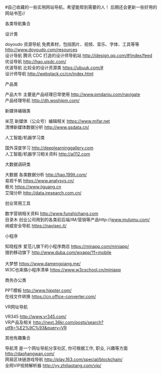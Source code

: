 #自己收藏的一些实用网站导航，希望能帮到需要的人！  后期还会更新一些好用的网站书签//

各类导航集合

设计类

doyoudo 资源导航 免费素材，包括图片、视频、音乐、字体、工具等等 http://www.doyoudo.com/resources<br />
设计导航 腾讯 CDC 打造的设计师导航站 http://idesign.qq.com/#!index/feed<br />
优设导航 http://hao.uisdc.com/<br />
优波导航 比较全的设计资源类 https://ubuuk.com/#<br />
设计师导航 http://webstack.cc/cn/index.html<br />


产品类

产品大牛 主要是产品经理日常使用 http://www.pmdaniu.com/navigate<br />
产品经理导航 http://dh.woshipm.com/<br />

新媒体编辑类

米范 新媒体（公众号）编辑相关 https://www.mifar.net<br /> 
清博新媒体数据分析 http://www.gsdata.cn/<br />  


人工智能/机器学习类

国外深度学习 http://deeplearninggallery.com<br />
人工智能/机器学习相关资料 http://ai112.com<br />

大数据调研类

大数据 各类数据分析 http://hao.199it.com/<br />
易观千帆 https://www.analysys.cn/<br />
极光 https://www.jiguang.cn<br />
艾瑞分析 http://data.iresearch.com.cn/<br />

创业常用工具

数字营销相关资料 http://www.funshichang.com<br />
目录木 创业公司用到的各类前后端/IM/营销等产品http://www.mulumu.com/<br />
纳威安全导航 https://navisec.it/<br />


小程序

知晓程序 爱范儿旗下的小程序商店 https://minapp.com/miniapp/ <br /> 
猎豹移动旗下 http://www.duba.com/wxapp/?f=mobile<br />  
大梦想 https://www.damengxiang.me/<br />
W3C也来搞小程序清单 https://www.w3cschool.cn/miniapp<br />	

商务办公类

PPT模板 http://www.hippter.com/<br />
在线文件转换 https://cn.office-converter.com/<br />

VR网址导航

VR345 http://www.vr345.com/<br />
VR产品及相关 http://next.36kr.com/posts/search?utf8=%E2%9C%93&query=VR<br />


其他有趣集合

导航湾 是一个网址导航分享社区, 你可根据工作, 职业, 兴趣等方面 http://daohangwan.com/<br />
网易区块链游戏导航 http://play.163.com/special/blockchain/<br />
全网VIP视频解析器 http://yy.zhiliaotang.com/vip/<br />
